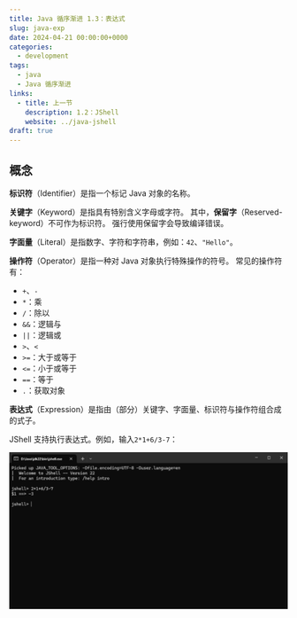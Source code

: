 ```yaml
---
title: Java 循序渐进 1.3：表达式
slug: java-exp
date: 2024-04-21 00:00:00+0000
categories:
  - development
tags:
  - java
  - Java 循序渐进
links:
  - title: 上一节
    description: 1.2：JShell
    website: ../java-jshell
draft: true
---
```


## 概念

**标识符**（Identifier）是指一个标记 Java 对象的名称。

**关键字**（Keyword）是指具有特别含义字母或字符。
其中，**保留字**（Reserved-keyword）不可作为标识符。
强行使用保留字会导致编译错误。

**字面量**（Literal）是指数字、字符和字符串，例如：`42`、`"Hello"`。

**操作符**（Operator）是指一种对 Java 对象执行特殊操作的符号。
常见的操作符有：
- `+`、`-`
- `*`：乘
- `/`：除以
- `&&`：逻辑与
- `||`：逻辑或
- `>`、`<`
- `>=`：大于或等于
- `<=`：小于或等于
- `==`：等于
- `.`：获取对象

**表达式**（Expression）是指由（部分）关键字、字面量、标识符与操作符组合成的式子。

JShell 支持执行表达式。例如，输入`2*1+6/3-7`：

![图 1.3-1 表达式](exp.png)
